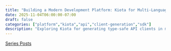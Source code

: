 ```yaml
---
title: "Building a Modern Development Platform: Kiota for Multi-Language API Clients 🔧"
date: 2025-11-04T06:00:00-07:00
draft: false
categories: ["platform","kiota","api","client-generation","sdk"]
description: "Exploring Kiota for generating type-safe API clients in multiple languages with flexible authentication patterns and minimal dependencies"
---
```


[Series Posts](https://brianpsheridan.com/categories.html#platform)

